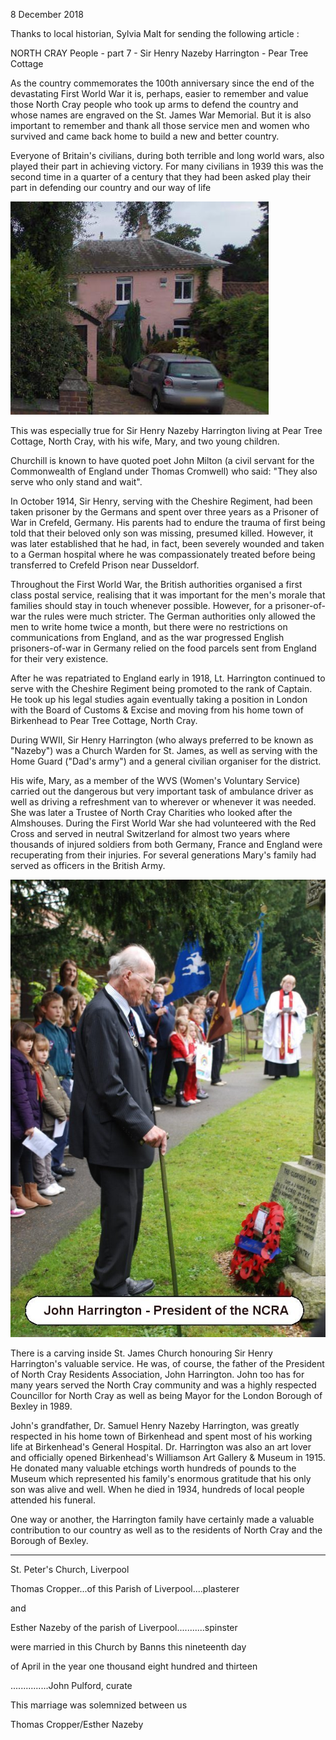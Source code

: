 8 December 2018

Thanks to local historian, Sylvia Malt for sending the following article :

NORTH CRAY People - part 7 - Sir Henry Nazeby Harrington - Pear Tree Cottage

As the country commemorates the 100th anniversary since the end of the devastating First World War it is, perhaps, easier to remember and value those North Cray people who took up arms to defend the country and whose names are engraved on the St. James War Memorial. But it is also important to remember and thank all those service men and women who survived and came back home to build a new and better country.

Everyone of Britain's civilians, during both terrible and long world wars, also played their part in achieving victory. For many civilians in 1939 this was the second time in a quarter of a century that they had been asked play their part in defending our country and our way of life

![Image](images/nm0642_1.jpg)

This was especially true for Sir Henry Nazeby Harrington living at Pear Tree Cottage, North Cray, with his wife, Mary, and two young children.

Churchill is known to have quoted poet John Milton (a civil servant for the Commonwealth of England under Thomas Cromwell) who said: "They also serve who only stand and wait".

In October 1914, Sir Henry, serving with the Cheshire Regiment, had been taken prisoner by the Germans and spent over three years as a Prisoner of War in Crefeld, Germany. His parents had to endure the trauma of first being told that their beloved only son was missing, presumed killed. However, it was later established that he had, in fact, been severely wounded and taken to a German hospital where he was compassionately treated before being transferred to Crefeld Prison near Dusseldorf.

Throughout the First World War, the British authorities organised a first class postal service, realising that it was important for the men's morale that families should stay in touch whenever possible. However, for a prisoner-of-war the rules were much stricter. The German authorities only allowed the men to write home twice a month, but there were no restrictions on communications from England, and as the war progressed English prisoners-of-war in Germany relied on the food parcels sent from England for their very existence.

After he was repatriated to England early in 1918, Lt. Harrington continued to serve with the Cheshire Regiment being promoted to the rank of Captain. He took up his legal studies again eventually taking a position in London with the Board of Customs & Excise and moving from his home town of Birkenhead to Pear Tree Cottage, North Cray.

During WWII, Sir Henry Harrington (who always preferred to be known as "Nazeby") was a Church Warden for St. James, as well as serving with the Home Guard ("Dad's army") and a general civilian organiser for the district.

His wife, Mary, as a member of the WVS (Women's Voluntary Service) carried out the dangerous but very important task of ambulance driver as well as driving a refreshment van to wherever or whenever it was needed. She was later a Trustee of North Cray Charities who looked after the Almshouses. During the First World War she had volunteered with the Red Cross and served in neutral Switzerland for almost two years where thousands of injured soldiers from both Germany, France and England were recuperating from their injuries. For several generations Mary's family had served as officers in the British Army.

![Image](images/nm0642_2.jpg)

There is a carving inside St. James Church honouring Sir Henry Harrington's valuable service. He was, of course, the father of the President of North Cray Residents Association, John Harrington. John too has for many years served the North Cray community and was a highly respected Councillor for North Cray as well as being Mayor for the London Borough of Bexley in 1989.

John's grandfather, Dr. Samuel Henry Nazeby Harrington, was greatly respected in his home town of Birkenhead and spent most of his working life at Birkenhead's General Hospital. Dr. Harrington was also an art lover and officially opened Birkenhead's Williamson Art Gallery & Museum in 1915. He donated many valuable etchings worth hundreds of pounds to the Museum which represented his family's enormous gratitude that his only son was alive and well. When he died in 1934, hundreds of local people attended his funeral.

One way or another, the Harrington family have certainly made a valuable contribution to our country as well as to the residents of North Cray and the Borough of Bexley.

---

St. Peter's Church, Liverpool

Thomas Cropper...of this Parish of Liverpool....plasterer

and

Esther Nazeby of the parish of Liverpool...........spinster

were married in this Church by Banns this nineteenth day

of April in the year one thousand eight hundred and thirteen

...............John Pulford, curate

This marriage was solemnized between us

Thomas Cropper/Esther Nazeby
